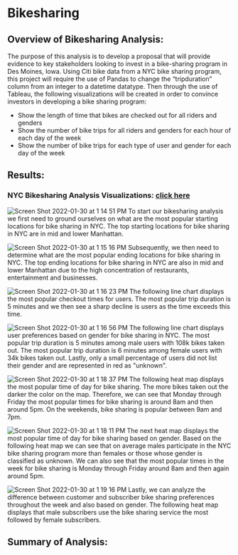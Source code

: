 # Bikesharing

## Overview of Bikesharing Analysis:

The purpose of this analysis is to develop a proposal that will provide evidence to key stakeholders looking to invest in a bike-sharing program in Des Moines, Iowa. Using Citi bike data from a NYC bike sharing program, this project will require the use of Pandas to change the “tripduration” column from an integer to a datetime datatype. Then through the use of  Tableau, the following visualizations will be created in order to convince investors in developing a bike sharing program:
  * Show the length of time that bikes are checked out for all riders and genders
  * Show the number of bike trips for all riders and genders for each hour of each day of the week
  * Show the number of bike trips for each type of user and gender for each day of the week


## Results:

### NYC Bikesharing Analysis Visualizations: [click here](https://public.tableau.com/app/profile/katelyn.matias/viz/NYCBikeSharingAnalysis_16435912009330/NYCBikeSharingAnalysis?publish=yes)

![Screen Shot 2022-01-30 at 1 14 51 PM](https://user-images.githubusercontent.com/91925639/151712256-baa47202-8be6-42d5-8d94-8e5f7a2b3ccb.png)
To start our bikesharing analysis we first need to ground ourselves on what are the most popular starting locations for bike sharing in NYC. 
The top starting locations for bike sharing in NYC are in mid and lower Manhattan.

![Screen Shot 2022-01-30 at 1 15 16 PM](https://user-images.githubusercontent.com/91925639/151712273-07ac190c-b291-403e-94fc-c5733d1af9e9.png)
Subsequently, we then need to determine what are the most popular ending locations for bike sharing in NYC. The top ending locations for bike sharing in NYC are also in mid and lower Manhattan due to the high concentration of restaurants, entertainment and businesses.

![Screen Shot 2022-01-30 at 1 16 23 PM](https://user-images.githubusercontent.com/91925639/151712285-1d6419e5-b2f0-4ffe-a951-acc44e2dc4b3.png)
The following line chart displays the most popular checkout times for users. The most popular trip duration is 5 minutes and we then see a sharp decline is users as the time exceeds this time. 

![Screen Shot 2022-01-30 at 1 16 56 PM](https://user-images.githubusercontent.com/91925639/151712302-759f375c-bc86-4c14-b89b-3d1ba74b3f5b.png)
The following line chart displays user preferences based on gender for bike sharing in NYC. The most popular trip duration is 5 minutes among male users with 108k bikes taken out. The most popular trip duration is 6 minutes among female users with 34k bikes taken out. Lastly,  only a small percentage of users did not list their gender and are represented in red as "unknown".

![Screen Shot 2022-01-30 at 1 18 37 PM](https://user-images.githubusercontent.com/91925639/151712323-6ddd5f2e-5726-41bf-ae40-d240e0552832.png)
The following heat map displays the most popular time of day for bike sharing. The more bikes taken out the darker the color on the map. Therefore, we can see that Monday through Friday the most popular times for bike  sharing is around 8am and then around 5pm. On the weekends, bike sharing is popular between 9am and 7pm.

![Screen Shot 2022-01-30 at 1 18 11 PM](https://user-images.githubusercontent.com/91925639/151712338-6677d321-c95b-4aaf-9220-d3cc3c7f9d17.png)
The next heat map displays the most popular time of day for bike sharing based on gender. Based on the following heat map we can see that on average males participate in the NYC bike sharing program more than females or those whose gender is classified as unknown. We can also see that the most popular times in the week for bike sharing is Monday through Friday around 8am and then again around 5pm.  

![Screen Shot 2022-01-30 at 1 19 16 PM](https://user-images.githubusercontent.com/91925639/151712354-77b19854-d8a7-42d6-893d-d55668b80396.png)
Lastly, we can analyze  the difference between customer and subscriber bike sharing preferences throughout the week and also based on gender. The following heat map displays that male subscribers use the bike sharing service the most followed by female subscribers. 

## Summary of Analysis: 
